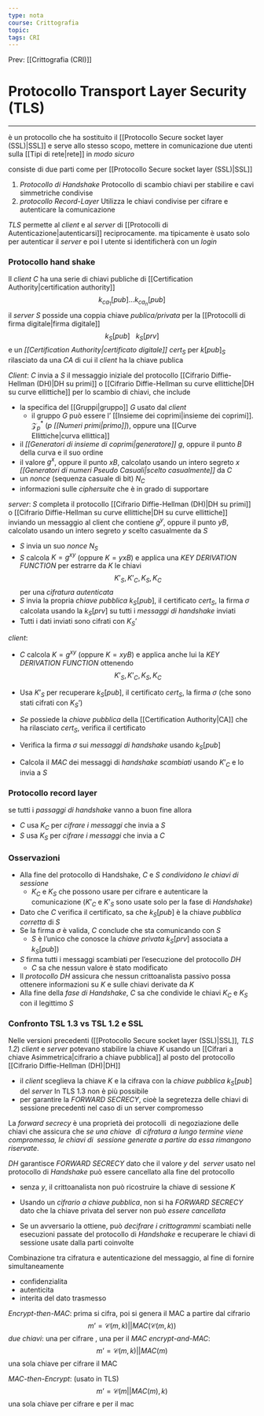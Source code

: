 ```yaml
---
type: nota
course: Crittografia
topic: 
tags: CRI
---
```


Prev: [[Crittografia (CRI)]]

# Protocollo Transport Layer Security (TLS)
---
è un protocollo che ha sostituito il [[Protocollo Secure socket layer (SSL)|SSL]] e serve allo stesso scopo, mettere in comunicazione due utenti sulla [[Tipi di rete|rete]] in _modo sicuro_

consiste di due parti come per  [[Protocollo Secure socket layer (SSL)|SSL]]
1. _Protocollo di Handshake_ 
	  Protocollo di scambio chiavi per stabilire e cavi simmetriche condivise
2. _protocollo Record-Layer_
	  Utilizza le chiavi condivise per cifrare e autenticare la comunicazione


_TLS_ permette al _client_ e al _server_ di [[Protocolli di Autenticazione|autenticarsi]] reciprocamente. ma tipicamente è usato solo per autenticar il _server_ e poi l utente si identificherà con un _login_

### Protocollo hand shake
Il _client_ $C$ ha una serie di chiavi publiche di [[Certification Authority|certification authority]] $$k_{ca_{1}}[pub]\dots k_{ca_{n}}[pub]$$
il _server_ $S$ posside una coppia chiave _publica/privata_ per la [[Protocolli di firma digitale|firma digitale]] $$k_{S}[pub]\ \ \ k_{S}[prv]$$
e un _[[Certification Authority|certificato digitale]]_ $cert_{S}$ per $k[pub]_{S}$  rilasciato da una _CA_ di cui il _client_ ha la chiave publica


_Client_:
$C$ invia a $S$ il messaggio iniziale del protocollo [[Cifrario Diffie-Hellman (DH)|DH su primi]] o [[Cifrario Diffie-Hellman su curve ellittiche|DH su curve ellittiche]]  per lo scambio di chiavi, che include
-  la specifica del [[Gruppi|gruppo]] $G$ usato dal _client_
	- il gruppo $G$ può essere l’ [[Insieme dei coprimi|insieme dei coprimi]]. $\mathcal{Z}^{*}_{p}$ ($p$ _[[Numeri primi|primo]]_), oppure una [[Curve Ellittiche|curva ellittica]] 
- il _[[Generatori di insieme di coprimi|generatore]]_ $g$, oppure il punto $B$ della curva e il suo ordine
- il valore $g^{x}$, oppure il punto $xB$, calcolato usando un intero segreto $x$ _[[Generatori di numeri Pseudo Casuali|scelto casualmente]]_ da $C$
-  un _nonce_ (sequenza casuale di bit) $N_C$
- informazioni sulle _ciphersuite_ che è in grado di supportare

_server_:
$S$ completa il protocollo [[Cifrario Diffie-Hellman (DH)|DH su primi]] o [[Cifrario Diffie-Hellman su curve ellittiche|DH su curve ellittiche]] inviando un messaggio al client che contiene $g^{y}$, oppure il punto $yB$, calcolato usando un intero segreto $y$ scelto casualmente da $S$
-  $S$ invia un suo _nonce_ $N_S$
-  $S$ calcola $K = g^{xy}$ (oppure $K = yxB$) e applica una _KEY DERIVATION FUNCTION_ per estrarre da $K$ le chiavi
$$K’_{S}, K’_{C}, K_{S}, K_{C}$$
per una _cifratura autenticata_
- $S$ invia la propria _chiave pubblica_ $k_{S}[pub]$, il certificato $cert_{S}$, la firma $\sigma$ calcolata usando la $k_{S}[prv]$ su tutti i _messaggi di handshake_ inviati
 - Tutti i dati inviati sono cifrati con $K_{S}’$

_client_:
- $C$ calcola $K = g^{xy}$ (oppure $K = x y B$) e applica anche lui la _KEY DERIVATION FUNCTION_ ottenendo $$K’_{S}, K’_{C}, K_{S}, K_{C}$$
- Usa $K’_{S}$ per recuperare $k_{S}[pub]$, il certificato $cert_S$, la firma $\sigma$ (che sono stati cifrati con $K_{S}’$) 

-  _Se_ possiede la _chiave pubblica_ della [[Certification Authority|CA]] che ha rilasciato $cert_{S}$, verifica il certificato

- Verifica la firma $\sigma$ sui _messaggi di handshake_ usando $k_{S}[pub]$
- Calcola il _MAC_ dei messaggi di _handshake scambiati_ usando $K’_{C}$ e lo invia a $S$


### Protocollo record layer
se tutti i _passaggi di handshake_ vanno a buon fine allora 
- $C$ usa $K_{C}$ per _cifrare i messaggi_ che invia a $S$
- $S$ usa $K_{S}$  per _cifrare i messaggi_ che invia a $C$


### Osservazioni
- Alla fine del protocollo di Handshake, $C$ e $S$ _condividono le chiavi di sessione_
	-  $K_C$ e $K_S$ che possono usare per cifrare e autenticare la comunicazione ($K’_C$ e $K’_S$ sono usate solo per la fase di _Handshake_)
-  Dato che $C$ verifica il certificato, sa che $k_{S}[pub]$ è la chiave _pubblica corretta_ di $S$
 - Se la firma $\sigma$ è valida, $C$ conclude che sta comunicando con $S$ 
	- $S$ è l’unico che conosce la _chiave privata_ $k_{S}[prv]$ associata a $k_{S}[pub]$) 
- $S$ firma tutti i messaggi scambiati per l’esecuzione del protocollo _DH_
	- $C$ sa che nessun valore è stato modificato 
-  Il _protocollo DH_ assicura che nessun crittoanalista passivo possa ottenere informazioni su $K$ e sulle chiavi derivate da $K$
-  Alla fine della _fase di Handshake_, $C$ sa che condivide le chiavi $K_{C}$ e $K_{S}$ con il legittimo $S$




### Confronto TSL 1.3 vs  TSL 1.2 e SSL 
Nelle versioni precedenti ([[Protocollo Secure socket layer (SSL)|SSL]], _TLS 1.2_) _client_ e _server_ potevano stabilire la chiave $K$ usando un [[Cifrari a chiave Asimmetrica|cifrario a chiave pubblica]] al posto del protocollo [[Cifrario Diffie-Hellman (DH)|DH]]
- il _client_ sceglieva la chiave $K$ e la cifrava con la _chiave pubblica_ $k_{S}[pub]$ del _server_
 In TLS 1.3 non è più possibile
- per garantire la _FORWARD SECRECY_, cioè la segretezza delle chiavi di sessione precedenti nel caso di un server compromesso

La _forward secrecy_ è una proprietà dei protocolli 
di negoziazione delle chiavi che assicura che _se una chiave 
di cifratura a lungo termine viene compromessa, le chiavi di 
sessione generate a partire da essa rimangono riservate_.


_DH_ garantisce _FORWARD SECRECY_ dato che il valore $y$ del 
_server_ usato nel protocollo di _Handshake_ può essere cancellato alla fine del protocollo 

- senza $y$, il crittoanalista non può ricostruire la chiave di sessione $K$

- Usando un _cifrario a chiave pubblica_, non si ha _FORWARD SECRECY_ dato che la chiave privata del server non può _essere cancellata_
- Se un avversario la ottiene, può _decifrare i crittogrammi_ scambiati nelle esecuzioni passate del protocollo di _Handshake_ e recuperare le chiavi di sessione usate dalla parti coinvolte



Combinazione tra cifratura e autenticazione del messaggio, al fine di fornire simultaneamente
- confidenzialita
- autenticita
-  interita del dato trasmesso


_Encrypt-then-MAC_:
	prima si cifra, poi si genera il MAC a partire dal cifrario
	$$m’=\mathcal{C}(m,k)|| MAC(\mathcal{C}(m,k))$$
		_due chiavi_: una per cifrare , una per il _MAC_
_encrypt-and-MAC_:
	$$m’=\mathcal{C}(m,k)||MAC(m)$$
	una sola chiave per cifrare il MAC

_MAC-then-Encrypt_: (usato in TLS)
	$$m’=\mathcal{C}(m||MAC(m),k)$$
	una sola chiave per cifrare e per il mac
